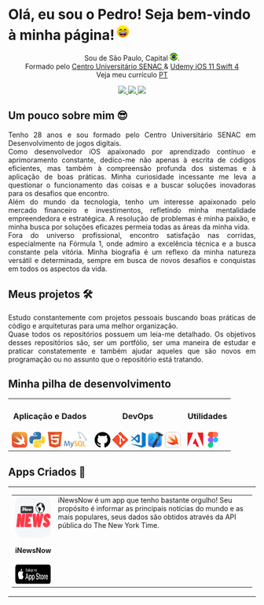 # Olá, eu sou o Pedro! Seja bem-vindo à minha página!<img src="https://raw.githubusercontent.com/PedroRoca7/PedroRoca7/main/images/_gifs/smile.gif" width="35px"/>

<p align="center">
    Sou de São Paulo, Capital <img width="16" src="https://github.com/PedroRoca7/PedroRoca7/blob/main/images/_icons/Brasil-quadrado.png" alt="Brazil"/>.
    <br/>Formado pelo <a href="https://www.sp.senac.br/graduacao/tecnologia-em-jogos-digitais">Centro Universitário SENAC </a> & <a href="https://www.udemy.com/course/curso-completo-de-desenvolvimento-ios11swift4/"> Udemy iOS 11 Swift 4</a>
    <br/>Veja meu currículo <a href="https://github.com/PedroRoca7/PedroRoca7/blob/main/files/Pedro Henrique Roca Moreira  iOS Developer.pdf">PT</a>
</p>

<!-- Redes sociais -->
<p align="center">
<!-- Linkedin -->
    <a href="https://www.linkedin.com/in/pedro-henrique-roca-moreira">
        <img src="https://img.shields.io/badge/Linkedin-0e76a8?&style=flat-square&logo=linkedin&logoColor=white" />
    </a>
<!-- Instagram -->
    <a href="https://www.instagram.com/pedrom11reus/">
        <img src="https://img.shields.io/badge/Instagram-c13584?&style=flat-square&logo=instagram&logoColor=white" />
    </a>
<!-- Facebook -->
    <a href="https://www.facebook.com/pedro.lulinha">
        <img src="https://img.shields.io/badge/Facebook-3b5998?&style=flat-square&logo=facebook&logoColor=white" />
    </a>
</p>

## Um pouco sobre mim 😎

<p align="justify">
    Tenho 28 anos e sou formado pelo Centro Universitário SENAC em Desenvolvimento de jogos digitais.
    <br/>Como desenvolvedor iOS apaixonado por aprendizado contínuo e aprimoramento constante, dedico-me não apenas à escrita de códigos eficientes, mas também à compreensão profunda dos sistemas e à aplicação de boas práticas. Minha curiosidade incessante me leva a questionar o funcionamento das coisas e a buscar soluções inovadoras para os desafios que encontro.
    <br/>Além do mundo da tecnologia, tenho um interesse apaixonado pelo mercado financeiro e investimentos, refletindo minha mentalidade empreendedora e estratégica. A resolução de problemas é minha paixão, e minha busca por soluções eficazes permeia todas as áreas da minha vida.
    <br/>Fora do universo profissional, encontro satisfação nas corridas, especialmente na Fórmula 1, onde admiro a excelência técnica e a busca constante pela vitória. Minha biografia é um reflexo da minha natureza versátil e determinada, sempre em busca de novos desafios e conquistas em todos os aspectos da vida.
</p>

## Meus projetos 🛠️
<p align="justify">
   Estudo constantemente com projetos pessoais buscando boas práticas de código e arquiteturas para uma melhor organização.
    <br/>Quase todos os repositórios possuem um leia-me detalhado. Os objetivos desses repositórios são, ser um portfólio, ser uma maneira de estudar e praticar constatemente e também ajudar aqueles que são novos em programação ou no assunto que o repositório está tratando.
</p>

## Minha pilha de desenvolvimento
<table align="center" style="margin: 0px auto;">
    <tr>
        <td><h3 align="center">Aplicação e Dados</h3></td>
        <td><h3 align="center">DevOps</h3></td>
        <td><h3 align="center">Utilidades</h3></td>
    </tr>
    <tr>
        <td>
            <img src="https://github.com/PedroRoca7/PedroRoca7/blob/main/images/_icons/Swift-quadrado.png"/>
            <img src="https://github.com/PedroRoca7/PedroRoca7/blob/main/images/_icons/Pyhon-quadrada.png"/>
            <img src="https://github.com/PedroRoca7/PedroRoca7/blob/main/images/_icons/HTML-quadrado.png"/>
            <a href="https://www.mysql.com/"><img src="https://github.com/PedroRoca7/PedroRoca7/blob/main/images/_icons/MySQL.png"/></a>
        </td>
        <td>
            <a href="https://github.com/PedroRoca7"><img src="https://github.com/PedroRoca7/PedroRoca7/blob/main/images/_icons/GitHub-quadrado.png"/></a>
            <a href="https://git-scm.com/"><img src="https://github.com/PedroRoca7/PedroRoca7/blob/main/images/_icons/Git-quadrada.png"/></a>
            <a href="https://code.visualstudio.com/"><img src="https://github.com/PedroRoca7/PedroRoca7/blob/main/images/_icons/VsCode-quadrado.png"/></a>
            <a href="https://apps.apple.com/br/app/xcode/id497799835"><img src="https://github.com/PedroRoca7/PedroRoca7/blob/main/images/_icons/XCode-quadrado.png"/></a>
            <a href="https://www.apple.com/br/swift/playgrounds/"><img src="https://github.com/PedroRoca7/PedroRoca7/blob/main/images/_icons/SwiftPlaygrounds-quadrado.png"/></a>
        </td>
        <td>
            <img src="https://github.com/PedroRoca7/PedroRoca7/blob/main/images/_icons/Adobe-quadrado.png"/>
            <a href="https://www.figma.com/"><img src="https://github.com/PedroRoca7/PedroRoca7/blob/main/images/_icons/Figma-quadrado.png"/></a>
        </td>
    </tr>
</table>

## Apps Criados 📱
<table>
    <!-- >>>>>>>>>>>>>>>>>>>> Linha 01 <<<<<<<<<<<<<<<<<<<<<< -->
    <tr>
        <!-- iNewsNow -->
        <td>
            <table>
                <tr>
                    <td align="center">
                        <a href="https://github.com/PedroRoca7/iNewsNow">
                            <img src="https://github.com/PedroRoca7/PedroRoca7/blob/main/images/_apps/Logo iNewsNow-Arredondado.png" height=85 alt="Logo app iNewsNow"/>
                        </a>
                        <p><b>iNewsNow</b></p>
                    </td>
                    <td rowspan="2" width = 400 valign="top">
                        iNewsNow é um app que tenho bastante orgulho! Seu propósito é informar as principais notícias do mundo e as mais populares, seus dados são obtidos através da API pública do The New York Time.
                    </td>
                </tr>
                <tr>
                    <td>
                        <a href="https://apps.apple.com/br/app/hortali/id6443548466">
                            <img src="https://github.com/Gui25Reis/Gui25Reis/blob/main/images/AppStore-Pt.png" height=40/>
                        </a>
                    </td>
                </tr>
            </table>
         </td>
        <!-- Inkolors -->
<!--  
      <td>
            <table>
                <tr>
                    <td align="center">
                        <a href="https://github.com/Gui25Reis/Inkolors">
                            <img src="https://github.com/Gui25Reis/Gui25Reis/blob/main/images/_apps/Inkolors-logo.png" alt="Logo app Inkolors"/>
                        </a>
                        <p><b>Inkolors</b></p>
                    </td>
                    <td rowspan="2" width=400 valign="top">
                        Inkolors foi meu primeiro app iOS. Ele é um jogo simples com o tema de: Teoria da Cores. O objetivo dele é identificar quais são as cores primárias, secundárias e terciárias. Assim, precisa colocar as cores no local certo, entendendo qual é a cor resultante.
                    </td>
                </tr>
                <tr>
                    <td>
                        <a href="https://apps.apple.com/us/app/inkolors/id1572342593">
                            <img src="https://github.com/Gui25Reis/Gui25Reis/blob/main/images/AppStore-Pt.png" height=40/>
                        </a>
                    </td>
                </tr>
            </table>
        </td>
        <!-- Ball Runner 
        <td>
            <table>
                <tr>
                    <td align="center">
                        <a href="https://github.com/Gui25Reis/Ball-Runner">
                            <img src="https://github.com/Gui25Reis/Gui25Reis/blob/main/images/_apps/Ball_Runner-Logo.png"  alt="Logo app Ball Runner"/>
                        </a>
                        <p><b>Ball Runner</b></p>
                    </td>
                    <td rowspan="2" width = 400 valign="top">
                        Ball Runner foi o primeiro app que eu fiz sozinho. Ele foi baseado em um jogo que eu sempre gostei mas que só tinha pra Android. O objetivo é você fugir das bolinhas vermelhas. Quanto mais resistor maior é a sua pontuação.
                    </td>
                </tr>
                <tr>
                    <td>
                        <a href="https://apps.apple.com/br/app/ball-runner/id1579613903">
                            <img src="https://github.com/Gui25Reis/Gui25Reis/blob/main/images/AppStore-Pt.png" height=40/>
                        </a>
                    </td>
                </tr>
            </table>
        </td>
        <!-- Coverless 
        <td>
            <table>
                <tr>
                    <td align="center">
                        <a href="https://github.com/Gui25Reis/Coverless">
                            <img src="https://github.com/Gui25Reis/Gui25Reis/blob/main/images/_apps/Coverless-logo.png" alt="Logo app Coverless"/>
                        </a>
                        <p><b>Coverless</b></p>
                    </td>
                    <td rowspan="2" width = 400 valign="top">
                        Coverless foi um app com o objetivo de estudar a acessibilidade, desde seu propósito até as suas features. O app tem como objetivo indicar livros a partir das sinopse, sem olha a capa. Nesse app tive o foco com APIs principalmente.
                    </td>
                </tr>
                <tr>
                    <td>
                        <a href="https://apps.apple.com/us/app/coverless-your-book-sugestion/id1587382412">
                            <img src="https://github.com/Gui25Reis/Gui25Reis/blob/main/images/AppStore-Pt.png" height=40/>
                        </a>
                    </td>
                </tr>
            </table>
        </td>
        <!-- Datas em Dias 
        <td>
            <table>
                <tr>
                    <td align="center">
                        <a href="https://github.com/Gui25Reis/Diferenca-em-dias">
                            <img src="https://github.com/Gui25Reis/Gui25Reis/blob/main/images/_apps/Diferenca_Dias-Logo.png"  alt="Logo do app Datas em Dias"/>
                        </a>
                        <p><b>Datas em Dias</b></p>
                    </td>
                    <td rowspan="2" width = 400 valign="top">
                        Essa aplicação desktop foi um projeto com o objetivo de juntar todo o conhecimento que eu tinha adquirido, aprofundamento nas boas práticas, aplicação desktop com UI, POO, PyQT, documentação... O propósito dele é pegar o intervalo em dias entre duas datas.
                    </td>
                </tr>
                <tr>
                    <td>
                        <a href="https://github.com/Gui25Reis/Diferenca-em-dias/releases/download/1.0.0/_executavel_.1.0.rar">
                            <img src="https://github.com/Gui25Reis/Gui25Reis/blob/main/images/Wndowns-black-Pt.png" height=40/>
                        </a>
                    </td>
                </tr>
            </table>
        </td>
        <!-- Kaos Bot 
        <td>
            <table>
                <tr>
                    <td align="center">
                        <a href="https://github.com/giangamberi/KaOS_Bot">
                            <img src="https://github.com/Gui25Reis/Gui25Reis/blob/main/images/_apps/Kaos_Bot-Logo.png"  alt="Logo do Kaos Bot"/>
                        </a>
                        <p><b>Kaos Bot</b></p>
                    </td>
                    <td rowspan="2" width = 400 valign="top">
                        Primeiro bot que eu trabalhei. Esse foi um bot para discord criado durante a pandemia juntos com os amigos de faculdade para causar nos servers rs. Ta ai o nome: caos.
                    </td>
                </tr>
                <tr>
                    <td>
                        <a href="https://github.com/giangamberi/KaOS_Bot/releases/tag/v2.0">
                            <img src="https://github.com/Gui25Reis/Gui25Reis/blob/main/images/Wndowns-black-Pt.png" height=40/>
                        </a>
                    </td>
                </tr>
            </table>
        </td>
    </tr>
    <!-- >>>>>>>>>>>>>>>>>>>> Linha 02 <<<<<<<<<<<<<<<<<<<<<< 
    <tr>
        <!-- The Midway 
        <td>
            <table>
                <tr>
                    <td align="center">
                        <a href="https://github.com/The-Midway/TheMidway-App">
                            <img src="https://github.com/Gui25Reis/Gui25Reis/blob/main/images/_apps/The_Midway-Logo.png"  alt="Logo app The Midway"/>
                        </a>
                        <p><b>The Midway</b></p>
                    </td>
                    <td rowspan="2" width = 400 valign="top">
                        The Midway foi o primeiro app que eu fiquei animado por conta da ideia: um app que acha o ponto médio no mapa a partir dos endereços que você colocou. Assim você consegue saber a metade do caminho para poder sair com os sues amigos.
                    </td>
                </tr>
                <tr>
                    <td>
                        <a href="https://apps.apple.com/br/app/the-midway/id1599585926">
                            <img src="https://github.com/Gui25Reis/Gui25Reis/blob/main/images/AppStore-Pt.png" height=40/>
                        </a>
                    </td>
                </tr>
            </table>
        </td>
        <!-- Catch Fly 
        <td>
            <table>
                <tr>
                    <td align="center">
                        <a href="https://github.com/rebeccamello/Catch-Fly">
                            <img src="https://github.com/Gui25Reis/Gui25Reis/blob/main/images/_apps/CatchFly-Logo.png"  alt="Logo app Catch Fly"/>
                        </a>
                        <p><b>Catch Fly</b></p>
                    </td>
                    <td rowspan="2" width = 400 valign="top">
                        Catch Fly é um jogo completinho hypercasual. Na implementação tive o foco nos sons e Game Center principalmente. Porém nesse projeto eu foquei mais no GDD, a documentação de jogos. Foi dele inclusive que eu tirei o template para os meus readmes.
                    </td> 
                </tr>
                <tr>
                    <td>
                        <a href="https://apps.apple.com/us/app/catch-fly-the-escape/id1615619928">
                            <img src="https://github.com/Gui25Reis/Gui25Reis/blob/main/images/AppStore-Pt.png" height=40/>
                        </a>
                    </td>
                </tr>
            </table>
        </td>
        <!-- Caminholas 
        <td>
            <table>
                <tr>
                    <td align="center">
                        <a href="https://github.com/Gui25Reis/Drink-Game">
                            <img src="https://github.com/Gui25Reis/Gui25Reis/blob/main/images/_apps/Caminholas-logo.png"  alt="Logo app Caminholas"/>
                        </a>
                        <p><b>Caminholas</b></p>
                    </td>
                    <td rowspan="2" width = 400 valign="top">
                        Meu primeiro app fora da Apple Academy. Um jogo de bebida. Esse app foi inspirado nos rolês que eu tive com os meus amigos. Sempre jogávamos esse jogo, mas no bloco de notas. Infelizmente a Apple não aceita esse app :/
                    </td>
                </tr>
                <tr>
                    <td>
                        <a href="https://kings-gui.notion.site/Caminholas-88a8027d54594057ab3d6867bf906cf1?pvs=4">
                            <img src="https://github.com/Gui25Reis/Gui25Reis/blob/main/images/Testflight-Pt.png" height=40/>
                        </a>
                    </td>
                </tr>
            </table>
        </td>
        <!-- Maria Cacau 
        <td>
            <table>
                <tr>
                    <td align="center">
                        <a href="https://github.com/Gui25Reis/Maria-Cacau-Contagem">
                            <img src="https://github.com/Gui25Reis/Gui25Reis/blob/main/images/_apps/Maria_Cacau-Logo.png"  alt="Logo da Maria Cacau"/>
                        </a>
                        <p><b>Maria Cacau</b></p>
                    </td>
                    <td rowspan="2" width = 400 valign="top">
                        Esse foi um dos primeiros softwares que a cada nova versão gerada foi uma evolução minha na programação. Esse é um programa desktop para a empresa Maria Cacau que a ajuda a criar com um resumo dos pedidos que precisam ser feitos no período selecionado e os tipos de entregas.
                    </td>
                </tr>
                <tr>
                    <td>
                        <a href="https://github.com/Gui25Reis/Maria-Cacau-Contagem/releases/download/3.0.0/MC.-.Analise.exe">
                            <img src="https://github.com/Gui25Reis/Gui25Reis/blob/main/images/Wndowns-black-Pt.png" height=40/>
                        </a>
                    </td>
                </tr>
            </table>
        </td>
        <!-- Base Convertor 
        <td>
            <table>
                <tr>
                    <td align="center">
                        <a href="https://github.com/Gui25Reis/Mudanca-de-base">
                            <img src="https://github.com/Gui25Reis/Gui25Reis/blob/main/images/_apps/Mudanca_Base-Logo.png"  alt="Logo do app Mudança de Base"/>
                        </a>
                        <p><b>Base Convertor</b></p>
                    </td>
                    <td rowspan="2" width = 400 valign="top">
                        Essa foi a primeira aplicação que eu fiz com interface gráfica. O app faz a conversão de bases de números inteiros. Esse assunto foi um dos primeiros que eu aprendi na computação. Foi muito interessante ver a evolução que ele teve!
                    </td>
                </tr>
                <tr>
                    <td>
                        <a href="https://github.com/Gui25Reis/Mudanca-de-base/blob/main/arquivos/_executavel_%5B1.1.0%5D.rar">
                            <img src="https://github.com/Gui25Reis/Gui25Reis/blob/main/images/Wndowns-black-Pt.png" height=40/>
                        </a>
                    </td>
                </tr>
            </table>
        </td>
      -->
    </tr>
</table>
